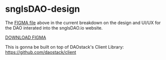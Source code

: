 # snglsDAO-design

The [FIGMA file](https://github.com/SingularDTV/snglsDAO-design/raw/master/Version%201/snglsDAO.fig) above in the current breakdown on the design and UI/UX for the DAO interated into the snglsDAO.io website.

[DOWNLOAD FIGMA](https://www.figma.com/downloads/)

This is gonna be built on top of DAOstack's Client Library: https://github.com/daostack/client


